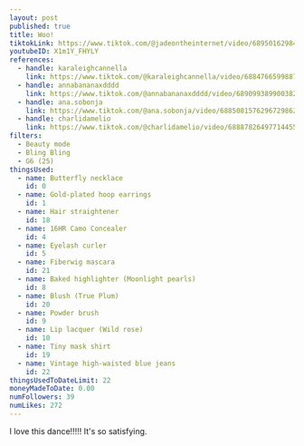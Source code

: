 ```yaml
---
layout: post
published: true
title: Woo!
tiktokLink: https://www.tiktok.com/@jadeontheinternet/video/6895016298468625669?sender_device=pc&sender_web_id=6891999718790268421&is_from_webapp=1
youtubeID: X1m1Y_FHYLY
references:
  - handle: karaleighcannella
    link: https://www.tiktok.com/@karaleighcannella/video/6884766599887195397?sender_device=pc&sender_web_id=6891999718790268421&is_from_webapp=1
  - handle: annabananaxdddd
    link: https://www.tiktok.com/@annabananaxdddd/video/6890993899003825413?sender_device=pc&sender_web_id=6891999718790268421&is_from_webapp=1
  - handle: ana.sobonja
    link: https://www.tiktok.com/@ana.sobonja/video/6885081576296729862?sender_device=pc&sender_web_id=6891999718790268421&is_from_webapp=1
  - handle: charlidamelio
    link: https://www.tiktok.com/@charlidamelio/video/6888782649771445509?sender_device=pc&sender_web_id=6891999718790268421&is_from_webapp=1
filters:
  - Beauty mode
  - Bling Bling
  - G6 (25)
thingsUsed:
  - name: Butterfly necklace
    id: 0
  - name: Gold-plated hoop earrings
    id: 1
  - name: Hair straightener
    id: 18
  - name: 16HR Camo Concealer
    id: 4
  - name: Eyelash curler
    id: 5
  - name: Fiberwig mascara
    id: 21
  - name: Baked highlighter (Moonlight pearls)
    id: 8
  - name: Blush (True Plum)
    id: 20
  - name: Powder brush
    id: 9
  - name: Lip lacquer (Wild rose)
    id: 10
  - name: Tiny mask shirt
    id: 19
  - name: Vintage high-waisted blue jeans
    id: 22
thingsUsedToDateLimit: 22
moneyMadeToDate: 0.00
numFollowers: 39
numLikes: 272
---
```


I love this dance!!!!! It's so satisfying.
